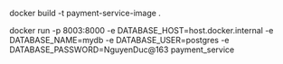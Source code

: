 docker build -t payment-service-image .

docker run -p 8003:8000 -e DATABASE_HOST=host.docker.internal -e DATABASE_NAME=mydb -e DATABASE_USER=postgres -e DATABASE_PASSWORD=NguyenDuc@163 payment_service